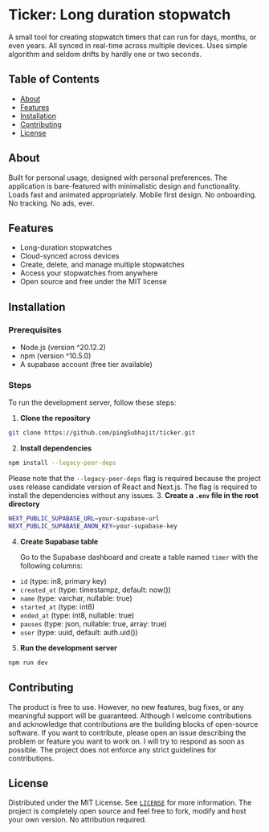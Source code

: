 # Ticker: Long duration stopwatch
A small tool for creating stopwatch timers that can run for days, months, or even years. All synced in real-time across 
multiple devices. Uses simple algorithm and seldom drifts by hardly one or two seconds.

## Table of Contents

- [About](#about)
- [Features](#features)
- [Installation](#installation)
- [Contributing](#contributing)
- [License](#license)

## About

Built for personal usage, designed with personal preferences. The application is bare-featured with minimalistic design 
and functionality. Loads fast and animated appropriately. Mobile first design. No onboarding. No tracking. No ads, ever.

## Features
- Long-duration stopwatches
- Cloud-synced across devices
- Create, delete, and manage multiple stopwatches
- Access your stopwatches from anywhere
- Open source and free under the MIT license

## Installation

### Prerequisites

- Node.js (version ^20.12.2)
- npm (version ^10.5.0)
- A supabase account (free tier available)

### Steps

To run the development server, follow these steps:

1. **Clone the repository**
```bash
git clone https://github.com/pingSubhajit/ticker.git
```
2. **Install dependencies**
```bash
npm install --legacy-peer-deps
```
Please note that the `--legacy-peer-deps` flag is required because the project uses release candidate version of React
and Next.js. The flag is required to install the dependencies without any issues.
3. **Create a `.env` file in the root directory**
```bash
NEXT_PUBLIC_SUPABASE_URL=your-supabase-url
NEXT_PUBLIC_SUPABASE_ANON_KEY=your-supabase-key
```
4. **Create Supabase table**

    Go to the Supabase dashboard and create a table named `timer` with the following columns:
- `id` (type: in8, primary key)
- `created_at` (type: timestampz, default: now())
- `name` (type: varchar, nullable: true)
- `started_at` (type: int8)
- `ended_at` (type: int8, nullable: true)
- `pauses` (type: json, nullable: true, array: true)
- `user` (type: uuid, default: auth.uid())

5. **Run the development server**
```bash
npm run dev
```

## Contributing

The product is free to use. However, no new features, bug fixes, or any meaningful support will be guaranteed. Although 
I welcome contributions and acknowledge that contributions are the building blocks of open-source software. If you want 
to contribute, please open an issue describing the problem or feature you want to work on. I will try to respond as soon
as possible. The project does not enforce any strict guidelines for contributions.


## License

Distributed under the MIT License. See [`LICENSE`](https://github.com/pingSubhajit/ticker/blob/main/LICENSE) for more
information. The project is completely open source and feel free to fork, modify and host your own version. 
No attribution required.